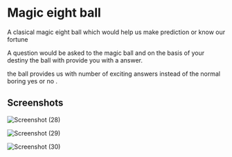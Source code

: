 
# Magic eight ball

A clasical magic eight ball which would help us  make prediction or know our fortune

A question would be asked to the magic ball and on the basis of your destiny the ball with provide you with a answer.

the ball provides us with number of exciting answers instead of the normal boring yes or no .


## Screenshots




![Screenshot (28)](https://user-images.githubusercontent.com/89440646/218317010-381437bb-0255-4485-baf6-9baab8b95f55.png)



![Screenshot (29)](https://user-images.githubusercontent.com/89440646/218317025-a4c1f42c-bc52-4877-a077-dc916e11d9d4.png)



![Screenshot (30)](https://user-images.githubusercontent.com/89440646/218317037-1a7ad2de-e1b4-4039-bf34-82fd71940ac0.png)
